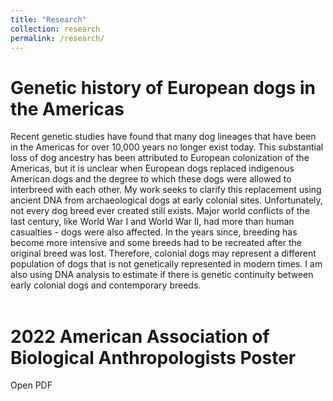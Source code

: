 ```yaml
---
title: "Research"
collection: research
permalink: /research/
---
```


Genetic history of European dogs in the Americas
======

Recent genetic studies have found that many dog lineages that have been in the Americas for over 10,000 years no longer exist today. This substantial loss of dog ancestry has been attributed to European colonization of the Americas, but it is unclear when European dogs replaced indigenous American dogs and the degree to which these dogs were allowed to interbreed with each other. My work seeks to clarify this replacement using ancient DNA from archaeological dogs at early colonial sites. Unfortunately, not every dog breed ever created still exists. Major world conflicts of the last century, like World War I and World War II, had more than human casualties - dogs were also affected. In the years since, breeding has become more intensive and some breeds had to be recreated after the original breed was lost. Therefore, colonial dogs may represent a different population of dogs that is not genetically represented in modern times. I am also using DNA analysis to estimate if there is genetic continuity between early colonial dogs and contemporary breeds.
<br>
<br>
<h1>2022 American Association of Biological Anthropologists Poster</h1>
<p>Open PDF <a href="2022_AABA_Jamestown_Final.pdf>file</a>.</p>
